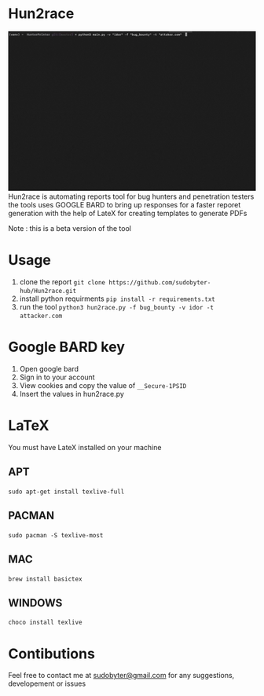 # Hun2race

![](hun2race.gif)
Hun2race is automating reports tool for bug hunters and penetration testers 
the tools uses GOOGLE BARD to bring up responses for a faster reporet generation 
with the help of LateX for creating templates to generate PDFs 

Note : this is a beta version of the tool 


# Usage 

1. clone the report `git clone https://github.com/sudobyter-hub/Hun2race.git`
2. install python requirments `pip install -r requirements.txt`
3. run the tool `python3 hun2race.py -f bug_bounty -v idor -t attacker.com `



# Google BARD key 
1. Open google bard
2. Sign in to your account
3. View cookies and copy the value of `__Secure-1PSID`
4. Insert the values in hun2race.py


# LaTeX
You must have LateX installed on your machine 

## APT 
`sudo apt-get install texlive-full`

## PACMAN 
`sudo pacman -S texlive-most`

## MAC 
`brew install basictex` 

## WINDOWS 
`choco install texlive`


# Contibutions 
Feel free to contact me 
at sudobyter@gmail.com 
for any suggestions, developement or issues 

